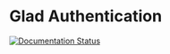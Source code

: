 Glad Authentication
===================

[![Documentation Status](https://readthedocs.org/projects/glad/badge/?version=latest)](https://readthedocs.org/projects/glad/?badge=latest)